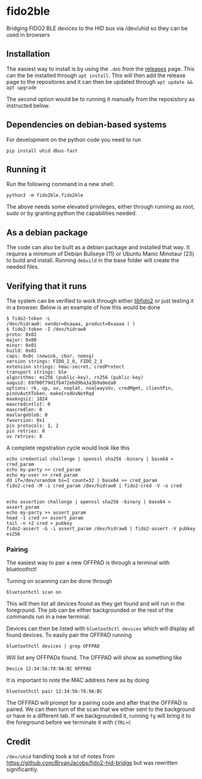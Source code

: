 # fido2ble
Bridging FIDO2 BLE devices to the HID bus via /dev/uhid so they can be used in browsers

## Installation

The easiest way to install is by using the `.deb` from the [releases](https://github.com/PoneBiometrics/fido2ble/releases) page. This can the be installed through `apt install`. This will then add the release page to the repositores and it can then be updated through `apt update && apt upgrade`

The second option would be to running it manually from the reposistory as instructed below.

## Dependencies on debian-based systems

For development on the python code you need to run 
```
pip install uhid dbus-fast
```

## Running it

Run the following command in a new shell:

```
python3 -m fido2ble.fido2ble
```
The above needs some elevated privileges, either through running as root, sudo or by granting python the capabilities needed.

## As a debian package

The code can also be built as a debian package and installed that way. It requires a minimum of Debian Bullseye (11) or Ubuntu Manic Minotaur (23) to build and install. 
Running `debuild` in the base folder will create the needed files. 

## Verifying that it runs
The system can be verified to work through either [libfido2](https://github.com/Yubico/libfido2) or just testing it in a browser. Below is an example of how this would be done 
```
$ fido2-token -L
/dev/hidraw0: vendor=0xaaaa, product=0xaaaa ( )
$ fido2-token -I /dev/hidraw0
proto: 0x02
major: 0x00
minor: 0x01
build: 0x01
caps: 0x0c (nowink, cbor, nomsg)
version strings: FIDO_2_0, FIDO_2_1
extension strings: hmac-secret, credProtect
transport strings: ble
algorithms: es256 (public-key), rs256 (public-key)
aaguid: 69700f79d1fb472ebd9ba3a3b9a9eda0
options: rk, up, uv, noplat, noalwaysUv, credMgmt, clientPin, pinUvAuthToken, makeCredUvNotRqd
maxmsgsiz: 1024
maxcredcntlst: 0
maxcredlen: 0
maxlargeblob: 0
fwversion: 0x1
pin protocols: 1, 2
pin retries: 8
uv retries: 8
```

A complete registration cycle would look like this

```
echo credential challenge | openssl sha256 -binary | base64 > cred_param
echo my-party >> cred_param
echo my-user >> cred_param
dd if=/dev/urandom bs=1 count=32 | base64 >> cred_param
fido2-cred -M -i cred_param /dev/hidraw0 | fido2-cred -V -o cred


echo assertion challenge | openssl sha256 -binary | base64 > assert_param
echo my-party >> assert_param
head -1 cred >> assert_param
tail -n +2 cred > pubkey
fido2-assert -G -i assert_param /dev/hidraw0 | fido2-assert -V pubkey es256
```

### Pairing

The easiest way to pair a new OFFPAD is through a terminal with bluetoothctl

Turning on scanning can be done through 

```
bluetoothctl scan on
```

This will then list all devices found as they get found and will run in the foreground. The job can be either backgrounded or the rest of the commands run in a new terminal.

Devices can then be listed with `bluetoothctl devices` which will display all found devices. To easily pair the OFFPAD running

```
bluetoothctl devices | grep OFFPAD
```

Will list any OFFPADs found. The OFFPAD will show as something like

```
Device 12:34:56:78:9A:BC OFFPAD
```

It is important to note the MAC address here as by doing 

```
bluetoothctl pair 12:34:56:78:9A:BC
```

The OFFPAD will prompt for a pairing code and after that the OFFPAD is paired. We can then turn of the scan that we either sent to the background or have in a different tab. If we backgrounded it, running `fg` will bring it to the foreground before we terminate it with `CTRL+C`

## Credit
`/dev/uhid` handling took a lot of notes from https://github.com/BryanJacobs/fido2-hid-bridge but was rewritten significantly.
